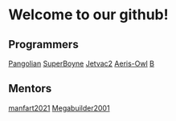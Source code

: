 # Welcome to our github!

## Programmers
[Pangolian](https://github.com/Pangolian/)
[SuperBoyne](https://github.com/SuperBoyne/)
[Jetvac2](https://github.com/Jetvac2/)
[Aeris-Owl](https://github.com/Aeris-Owl)
[B](https://github.com/bf0716)

## Mentors
[manfart2021](https://github.com/manfart2021/)
[Megabuilder2001](https://github.com/Megabuilder2001/)

<!--

**Here are some ideas to get you started:**

🙋‍♀️ A short introduction - what is your organization all about?
🌈 Contribution guidelines - how can the community get involved?
👩‍💻 Useful resources - where can the community find your docs? Is there anything else the community should know?
🍿 Fun facts - what does your team eat for breakfast?
🧙 Remember, you can do mighty things with the power of [Markdown](https://docs.github.com/github/writing-on-github/getting-started-with-writing-and-formatting-on-github/basic-writing-and-formatting-syntax)
-->
